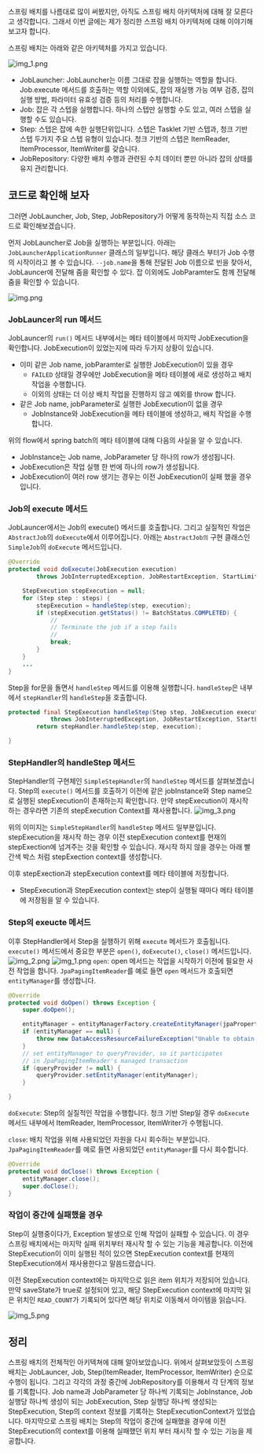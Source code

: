 스프링 배치를 나름대로 많이 써봤지만, 아직도 스프링 배치 아키텍처에 대해 잘 모른다고 생각합니다. 그래서 이번 글에는 제가 정리한 스프링 배치 아키텍처에 대해 이야기해 보고자 합니다. 

스프링 배치는 아래와 같은 아키텍처를 가지고 있습니다.

![img_1.png](images/img_1.png)

- JobLauncher: JobLauncher는 이름 그대로 잡을 실행하는 역할을 합니다. Job.execute 메서드를 호출하는 역할 이외에도, 잡의 재실행 가능 여부 검증, 잡의 실행 방법, 파라미터 유효성 검증 등의 처리를 수행합니다. 
- Job: 잡은 각 스텝을 실행합니다. 하나의 스텝만 실행할 수도 있고, 여러 스텝을 실행할 수도 있습니다. 
- Step: 스텝은 잡에 속한 실행단위입니다. 스텝은 Tasklet 기반 스텝과, 청크 기반 스텝 두가지 주요 스텝 유형이 있습니다. 청크 기반의 스텝은 ItemReader, ItemProcessor, ItemWriter를 갖습니다.  
- JobRepository: 다양한 배치 수행과 관련된 수치 데이터 뿐만 아니라 잡의 상태를 유지 관리합니다. 

## 코드로 확인해 보자
그러면 JobLauncher, Job, Step, JobRepository가 어떻게 동작하는지 직접 소스 코드로 확인해보겠습니다. 

먼저 JobLauncher로 Job을 실행하는 부분입니다. 아래는 ```JobLauncherApplicationRunner``` 클래스의 일부입니다.
해당 클래스 부터가 Job 수행의 시작이라고 볼 수 있습니다. 
```--job.name```을 통해 전달된 Job 이름으로 빈을 찾아서, JobLauncer에 전달해 줌을 확인할 수 있다. 잡 이외에도 JobParamter도 함께 전달해줌을 확인할 수 있습니다.

![img.png](images/img_6.png)

### JobLauncer의 run 메서드   
JobLauncer의 ```run()``` 메서드 내부에서는 메타 테이블에서 마지막 JobExecution을 확인합니다. JobExecution이 있었는지에 따라 두가지 상황이 있습니다.
- 이미 같은 Job name, jobParamter로 실행한 JobExecution이 있을 경우
  - ```FAILED``` 상태일 경우에만 JobExecution을 메타 테이블에 새로 생성하고 배치 작업을 수행합니다. 
  - 이외의 상태는 더 이상 배치 작업을 진행하지 않고 예외를 throw 합니다. 
- 같은 Job name, jobParameter로 실행한 JobExecution이 없을 경우 
  - JobInstance와 JobExecution을 메타 테이블에 생성하고, 배치 작업을 수행합니다. 

위의 flow에서 spring batch의 메타 테이블에 대해 다음의 사실을 알 수 있습니다. 
- JobInstance는 Job name, JobParameter 당 하나의 row가 생성됩니다. 
- JobExecution은 작업 실행 한 번에 하나의 row가 생성됩니다. 
- JobExecution이 여러 row 생기는 경우는 이전 JobExecution이 실패 했을 경우입니다. 

### Job의 execute 메서드
JobLauncer에서는 Job의 execute() 메서드를 호출합니다. 그리고 실질적인 작업은 ```AbstractJob```의 ```doExecute```에서 이루어집니다.
아래는 ```AbstractJob의``` 구현 클래스인 ```SimpleJob```의 ```doExecute``` 메서드입니다.
```java
@Override
protected void doExecute(JobExecution execution)
        throws JobInterruptedException, JobRestartException, StartLimitExceededException {

    StepExecution stepExecution = null;
    for (Step step : steps) {
        stepExecution = handleStep(step, execution);
        if (stepExecution.getStatus() != BatchStatus.COMPLETED) {
            //
            // Terminate the job if a step fails
            //
            break;
        }
    }
	...
}
```
Step을 for문을 돌면서 ```handleStep``` 메서드를 이용해 실행합니다. 
```handleStep```은 내부에서 ```stepHandler```의 ```handleStep```을 호출합니다.
```java
protected final StepExecution handleStep(Step step, JobExecution execution)
			throws JobInterruptedException, JobRestartException, StartLimitExceededException {
		return stepHandler.handleStep(step, execution);

}
```

### StepHandler의 handleStep 메서드 
StepHandler의 구현체인 ```SimpleStepHandler```의 ```handleStep``` 메서드를 살펴보겠습니다.
Step의 ```execute()``` 메서드를 호출하기 이전에 같은 jobInstance와 Step name으로 실행된 stepExecution이 존재하는지 확인합니다.
만약 stepExecution이 재시작 하는 경우라면 기존의 stepExecution Context를 재사용합니다.
![img_3.png](images/img_3.png)

위의 이미지는 ```SimpleStepHandler```의 ```handleStep``` 메서드 일부분입니다. 
stepExecution을 재시작 하는 경우 이전 stepExecution context를 현재의 stepExection에 넘겨주는 것을 확인할 수 있습니다. 
재시작 하지 않을 경우는 아래 빨간색 박스 처럼 stepExection context를 생성합니다.

이후 stepExection과 stepExecution context를 메타 테이블에 저장합니다. 
- StepExecution과 StepExecution context는 step이 실행될 때마다 메타 테이블에 저장됨을 알 수 있습니다. 

### Step의 exeucte 메서드
이후 StepHandler에서 Step을 실행하기 위해 ```execute``` 메서드가 호출됩니다.
```execute()``` 메서드에서 중요한 부분은 ```open()```, ```doExecute()```, ```close()``` 메서드입니다. 
![img_2.png](images/img_2.png)
![img_1.png](images/img_4.png)
```open```: open 메서드는 작업을 시작하기 이전에 필요한 사전 작업을 합니다. 
```JpaPagingItemReader```를 예로 들면 ```open``` 메서드가 호출되면 ```entityManager```를 생성합니다.  
```java
@Override
protected void doOpen() throws Exception {
    super.doOpen();

    entityManager = entityManagerFactory.createEntityManager(jpaPropertyMap);
    if (entityManager == null) {
        throw new DataAccessResourceFailureException("Unable to obtain an EntityManager");
    }
    // set entityManager to queryProvider, so it participates
    // in JpaPagingItemReader's managed transaction
    if (queryProvider != null) {
        queryProvider.setEntityManager(entityManager);
    }

}
```
```doExecute```: Step의 실질적인 작업을 수행합니다. 청크 기반 Step일 경우 ```doExecute``` 메서드 내부에서 ItemReader, ItemProcessor, ItemWriter가 수행됩니다.

```close```: 배치 작업을 위해 사용되었던 자원을 다시 회수하는 부분입니다. ```JpaPagingItemReader```를 예로 들면 사용되었던 ```entityManager```를 다시 회수합니다. 
```java
@Override
protected void doClose() throws Exception {
    entityManager.close();
    super.doClose();
}
```

### 작업이 중간에 실패했을 경우 

Step이 실행중이다가, Exception 발생으로 인해 작업이 실패할 수 있습니다. 이 경우 스프링 배치에서는 마지막 실패 위치부터 재시작 할 수 있는 기능을 제공합니다. 
이전에 StepExecution이 이미 실행된 적이 있으면 StepExecution context를 현재의 StepExecution에서 재사용한다고 말씀드렸습니다.

이전 StepExecution context에는 마지막으로 읽은 item 위치가 저장되어 있습니다. 
만약 saveState가 true로 설정되어 있고, 해당 StepExecution context에 마지막 읽은 위치인 ```READ_COUNT```가 기록되어 있다면 해당 위치로 이동해서 아이템을 읽습니다.

![img_5.png](images/img_5.png)

## 정리 
스프링 배치의 전체적인 아키텍쳐에 대해 알아보았습니다. 위에서 살펴보았듯이 스프링 배치는 
JobLauncer, Job, Step(ItemReader, ItemProcessor, ItemWriter) 순으로 수행이 됩니다.
그리고 각각의 과정 중간에 JobRepository를 이용해서 각 단계의 정보를 기록합니다. Job name과 JobParameter 당 하나씩 기록되는 JobInstance, Job 실행당 하나씩 생성이 되는 JobExecution,
Step 실행당 하나씩 생성되는 StepExecution, Step의 context 정보를 기록하는 StepExecutionContext가 있었습니다.
마지막으로 스프링 배치는 Step의 작업이 중간에 실패했을 경우에 이전 StepExecution의 context를 이용해 실패했던 위치 부터 재시작 할 수 있는 기능을 제공합니다. 







